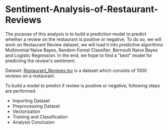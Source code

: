 # Sentiment-Analysis-of-Restaurant-Reviews
The purpose of this analysis is to build a prediction model to predict whether a review on the restaurant is positive or negative. To do so, we will work on Restaurant Review dataset, we will load it into predicitve algorithms Multinomial Naive Bayes, Random Forest Classifier, Bernoulli Naive Bayes and Logistic Regression. In the end, we hope to find a "best" model for predicting the review's sentiment.

Dataset: [Restaurant_Reviews.tsv](https://drive.google.com/file/d/1Z-M9nmIm6tH4kgTkfRyVSuyCDHvOYd_G/view?usp=sharing) is a dataset which consists of 1000 reviews on a restaurant.

To build a model to predict if review is positive or negative, following steps are performed.

* Importing Dataset
* Preprocessing Dataset
* Vectorization
* Training and Classification
* Analysis Conclusion
